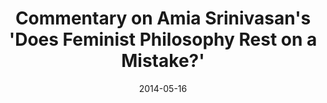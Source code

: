 ---
layout: text
title: Commentary on Amia Srinivasan's 'Does Feminist Philosophy Rest on a Mistake?'
date: 2014-05-16
occasion: Philosophical Methodologies
venue: Edinburgh University
location: Edinburgh, UK
description: Part of a workshop focusing on philosophical methodology, discussing how philosophy is practiced both privately, in writing, and in public philosophical discourses. 
categories: Event
---
